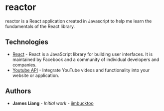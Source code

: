 # reactor

reactor is a React application created in Javascript to help me learn the fundamentals of the React library.

## Technologies

* [React](https://reactjs.org/) - React is a JavaScript library for building user interfaces. It is maintained by Facebook and a community of individual developers and companies.
* [Youtube API](https://developers.google.com/youtube/) - Integrate YouTube videos and functionality into your website or application. 

## Authors

* **James Liang** - *Initial work* - [jimbucktoo](https://github.com/jimbucktoo/)
